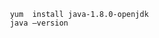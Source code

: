 ```shell
 yum  install java-1.8.0-openjdk                            
 java –version              
```

​     

